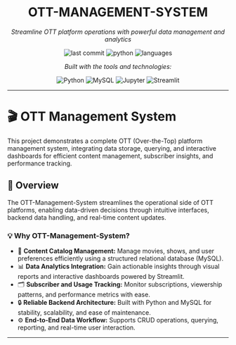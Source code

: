 <h1 align="center">OTT-MANAGEMENT-SYSTEM</h1>

<p align="center"><i>Streamline OTT platform operations with powerful data management and analytics</i></p>

<p align="center">
  <img src="https://img.shields.io/badge/last%20commit-today-blue" alt="last commit">
  <img src="https://img.shields.io/badge/python-100%25-yellowgreen" alt="python">
  <img src="https://img.shields.io/badge/languages-1-blue" alt="languages">
</p>

<p align="center"><i>Built with the tools and technologies:</i></p>

<p align="center">
  <img src="https://img.shields.io/badge/Python-3776AB?logo=python&logoColor=white" alt="Python">
  <img src="https://img.shields.io/badge/MySQL-4479A1?logo=mysql&logoColor=white" alt="MySQL">
  <img src="https://img.shields.io/badge/Jupyter-F37626?logo=jupyter&logoColor=white" alt="Jupyter">
  <img src="https://img.shields.io/badge/Streamlit-FF4B4B?logo=streamlit&logoColor=white" alt="Streamlit">
</p>

---

# 🎬 OTT Management System

This project demonstrates a complete OTT (Over-the-Top) platform management system, integrating data storage, querying, and interactive dashboards for efficient content management, subscriber insights, and performance tracking.

## 📖 Overview

The OTT-Management-System streamlines the operational side of OTT platforms, enabling data-driven decisions through intuitive interfaces, backend data handling, and real-time content updates.

### 💡 Why OTT-Management-System?

- 🎥 **Content Catalog Management:** Manage movies, shows, and user preferences efficiently using a structured relational database (MySQL).  
- 📊 **Data Analytics Integration:** Gain actionable insights through visual reports and interactive dashboards powered by Streamlit.  
- 🗂 **Subscriber and Usage Tracking:** Monitor subscriptions, viewership patterns, and performance metrics with ease.  
- 🔒 **Reliable Backend Architecture:** Built with Python and MySQL for stability, scalability, and ease of maintenance.  
- ⚙️ **End-to-End Data Workflow:** Supports CRUD operations, querying, reporting, and real-time user interaction.  

---

